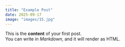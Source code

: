 ```yaml
---
title: "Example Post"
date: 2025-09-17
image: "images/15.jpg"
---
```


This is the **content** of your first post.  
You can write in *Markdown*, and it will render as HTML.  

